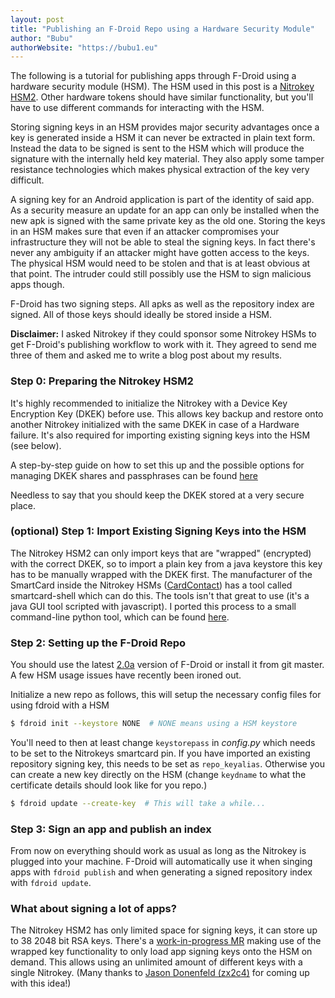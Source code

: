 ```yaml
---
layout: post
title: "Publishing an F-Droid Repo using a Hardware Security Module"
author: "Bubu"
authorWebsite: "https://bubu1.eu"
---
```


The following is a tutorial for publishing apps through F-Droid using a hardware security module (HSM). The HSM used in this post is a [Nitrokey HSM2](https://www.nitrokey.com/#comparison). Other hardware tokens should have similar functionality, but you'll have to use different commands for interacting with the HSM.

Storing signing keys in an HSM provides major security advantages once a key is generated inside a HSM it can never be extracted in plain text form. Instead the data to be signed is sent to the HSM which will produce the signature with the internally held key material. They also apply some tamper resistance technologies which makes physical extraction of the key very difficult.

A signing key for an Android application is part of the identity of said app. As a security measure an update for an app can only be installed when the new apk is signed with the same private key as the old one. Storing the keys in an HSM makes sure that even if an attacker compromises your infrastructure they will not be able to steal the signing keys. In fact there's never any ambiguity if an attacker might have gotten access to the keys. The physical HSM would need to be stolen and that is at least obvious at that point. The intruder could still possibly use the HSM to sign malicious apps though.

F-Droid has two signing steps. All apks as well as the repository index are signed. All of those keys should ideally be stored inside a HSM.

**Disclaimer:** I asked Nitrokey if they could sponsor some Nitrokey HSMs to get F-Droid's publishing workflow to work with it. They agreed to send me three of them and asked me to write a blog post about my results.

### Step 0: Preparing the Nitrokey HSM2

It's highly recommended to initialize the Nitrokey with a Device Key Encryption Key (DKEK) before use. This allows key backup and restore onto another Nitrokey initialized with the same DKEK in case of a Hardware failure. It's also required for importing existing signing keys into the HSM (see below).

A step-by-step guide on how to set this up and the possible options for managing DKEK shares and passphrases can be found [here](https://github.com/OpenSC/OpenSC/wiki/SmartCardHSM#using-key-backup-and-restore)

Needless to say that you should keep the DKEK stored at a very secure place.

### (optional) Step 1: Import Existing Signing Keys into the HSM

The Nitrokey HSM2 can only import keys that are "wrapped" (encrypted) with the correct DKEK, so to import a plain key from a java keystore this key has to be manually wrapped with the DKEK first. The manufacturer of the SmartCard inside the Nitrokey HSMs ([CardContact](http://www.cardcontact.de/)) has a tool called smartcard-shell which can do this. The tools isn't that great to use (it's a java GUI tool scripted with javascript). I ported this process to a small command-line python tool, which can be found [here](https://git.bubu1.eu/Bubu/nitrokeywrapper).

### Step 2: Setting up the F-Droid Repo

You should use the latest [2.0a](https://gitlab.com/fdroid/fdroidserver/-/tags/2.0a0) version of F-Droid or install it from git master. A few HSM usage issues have recently been ironed out.

Initialize a new repo as follows, this will setup the necessary config files for using fdroid with a HSM

```bash
$ fdroid init --keystore NONE  # NONE means using a HSM keystore
```

You'll need to then at least change `keystorepass` in *config.py* which needs to be set to the Nitrokeys smartcard pin. If you have imported an existing repository signing key, this needs to be set as `repo_keyalias`. Otherwise you can create a new key directly on the HSM (change `keydname` to what the certificate details should look like for you repo.)

```bash
$ fdroid update --create-key  # This will take a while...
```

### Step 3: Sign an app and publish an index

From now on everything should work as usual as long as the Nitrokey is plugged into your machine. F-Droid will automatically use it when singing apps with `fdroid publish` and when generating a signed repository index with `fdroid update`.

### What about signing a lot of apps?

The Nitrokey HSM2 has only limited space for signing keys, it can store up to 38 2048 bit RSA keys. There's a [work-in-progress MR](https://gitlab.com/fdroid/fdroidserver/-/merge_requests/783)
making use of the wrapped key functionality to only load app signing keys onto the HSM on demand. This allows using an unlimited amount of different keys with a single Nitrokey. (Many thanks to [Jason Donenfeld (zx2c4)](https://www.zx2c4.com/) for coming up with this idea!)
